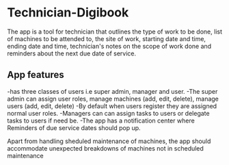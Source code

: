 # Technician-Digibook
The app is a tool for technician that outlines the type of work to be done, list of machines to be attended to, the site of work, starting date and time, ending date and time, technician's notes on the scope of work done and reminders about the next due date of service.
## App features
-has three classes of users i.e super admin, manager and user.
-The super admin can assign user roles, manage machines (add, edit, delete), manage users (add, edit, delete)
-By default when users register they are assigned normal user roles.
-Managers can can assign tasks to users or delegate tasks to users if need be.
-The app has a notification center where Reminders of due service dates should pop up.

Apart from handling sheduled maintenance of machines, the app should accommodate unexpected breakdowns of machines not in scheduled maintenance
